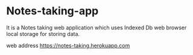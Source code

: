 # Notes-taking-app
It is a Notes taking web application which uses Indexed Db web browser local storage for storing data. 

web address https://notes-taking.herokuapp.com
